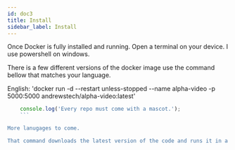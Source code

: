 ```yaml
---
id: doc3
title: Install
sidebar_label: Install
---
```


Once Docker is fully installed and running. Open a terminal on your device. I use powershell on windows. 

There is a few different versions of the docker image use the command bellow that matches your language. 

English: 'docker run -d --restart unless-stopped --name alpha-video -p 5000:5000 andrewstech/alpha-video:latest'

```jsx
    console.log('Every repo must come with a mascot.');
    ```

More lanugages to come.

That command downloads the latest version of the code and runs it in a virtual environment.



